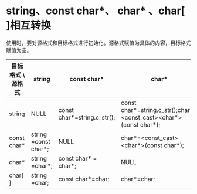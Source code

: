 # string、const char*、 char* 、char[ ]相互转换
使用时，要对源格式和目标格式进行初始化。源格式赋值为具体的内容，目标格式赋值为空。

| 目标格式 \ 源格式 | string               | const char*                 | char*                                                        | char[ ]                                                 |
| ----------------- | -------------------- | --------------------------- | ------------------------------------------------------------ | ------------------------------------------------------- |
| string            | NULL                 | const char*=string.c_str(); | const char\*=string.c_str();char\*=<const_cast><char\*>(const char\*); | for(int i=0;i< string.length();i++){ char[i]=string[];} |
| const char*       | string =const char*; | NULL                        | char\*=<const_cast><char\*>(const char\*);                      | strncpy_s(char,const char\*,n);                          |
| char*             | string =char*;       | const char\* = char\*;         | NULL                                                         | strncpy_s(char,char\*,n);                                |
| char[ ]           | string =char;        | const char*=char;           | char*=char;                                                  | NULL                                                    |


